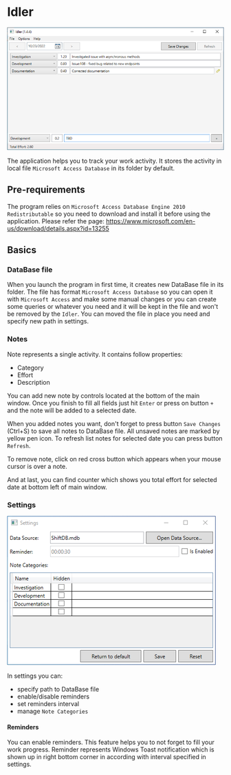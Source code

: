 # Idler

![image](images/main-window.png)

The application helps you to track your work activity. It stores the activity in local file `Microsoft Access Database` in its folder by default.

## Pre-requirements

The program relies on `Microsoft Access Database Engine 2010 Redistributable` so you need to download and install it before using the application. Please refer the page: https://www.microsoft.com/en-us/download/details.aspx?id=13255

## Basics

### DataBase file

When you launch the program in first time, it creates new DataBase file in its folder. The file has format `Microsoft Access Database` so you can open it with `Microsoft Access` and make some manual changes or you can create some queries or whatever you need and it will be kept in the file and won't be removed by the `Idler`. You can moved the file in place you need and specify new path in settings.

### Notes

Note represents a single activity. It contains follow properties:

- Category
- Effort
- Description

You can add new note by controls located at the bottom of the main window. Once you finish to fill all fields just hit `Enter` or press on button `+` and the note will be added to a selected date.

When you added notes you want, don't forget to press button `Save Changes` (Ctrl+S) to save all notes to DataBase file. All unsaved notes are marked by yellow pen icon. To refresh list notes for selected date you can press button `Refresh`.

To remove note, click on red cross button which appears when your mouse cursor is over a note.

And at last, you can find counter which shows you total effort for selected date at bottom left of main window.

### Settings

![image](images/settings-window.png)

In settings you can:

- specify path to DataBase file
- enable/disable reminders
- set reminders interval
- manage `Note Categories`

#### Reminders

You can enable reminders. This feature helps you to not forget to fill your work progress. Reminder represents Windows Toast notification which is shown up in right bottom corner in according with interval specified in settings.
